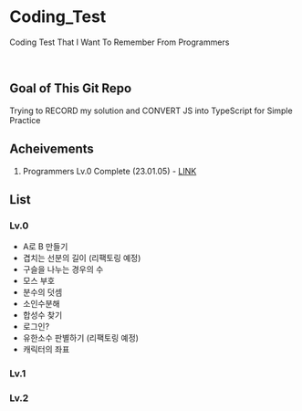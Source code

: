 # Coding_Test

Coding Test That I Want To Remember From Programmers

</br>

## Goal of This Git Repo

Trying to RECORD my solution and CONVERT JS into TypeScript for Simple Practice

## Acheivements

1. Programmers Lv.0 Complete (23.01.05) - <a href="https://velog.io/@mathe1303/JavaScript-%ED%94%84%EB%A1%9C%EA%B7%B8%EB%9E%98%EB%A8%B8%EC%8A%A4-%EB%A0%88%EB%B2%A8-0-%EC%99%84%EB%A3%8C">LINK</a>

## List

### Lv.0

- A로 B 만들기
- 겹치는 선분의 길이 (리팩토링 예정)
- 구슬을 나누는 경우의 수
- 모스 부호
- 분수의 덧셈
- 소인수분해
- 합성수 찾기
- 로그인?
- 유한소수 판별하기 (리팩토링 예정)
- 캐릭터의 좌표

### Lv.1

### Lv.2
